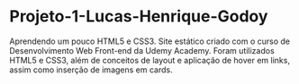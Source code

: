 # Projeto-1-Lucas-Henrique-Godoy
Aprendendo um pouco HTML5 e CSS3.
Site estático criado com o curso de Desenvolvimento Web Front-end da Udemy Academy. Foram utilizados HTML5 e CSS3, além de conceitos de layout e aplicação de hover em links, assim como inserção de imagens em cards.
